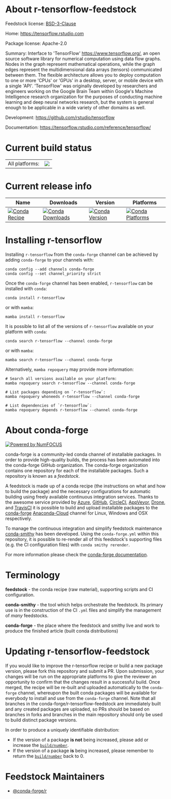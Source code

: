 About r-tensorflow-feedstock
============================

Feedstock license: [BSD-3-Clause](https://github.com/conda-forge/r-tensorflow-feedstock/blob/main/LICENSE.txt)

Home: https://tensorflow.rstudio.com

Package license: Apache-2.0

Summary: Interface to 'TensorFlow' <https://www.tensorflow.org/>,  an open source software library for numerical computation using data flow graphs. Nodes in the graph represent mathematical operations,  while the graph edges represent the multidimensional data arrays  (tensors) communicated between them. The flexible architecture allows you to deploy computation to one or more 'CPUs' or 'GPUs' in a desktop,  server, or mobile device with a single 'API'. 'TensorFlow' was originally developed by researchers and engineers working on the Google Brain Team  within Google's Machine Intelligence research organization for the  purposes of conducting machine learning and deep neural networks research, but the system is general enough to be applicable in a wide variety of other domains as well.

Development: https://github.com/rstudio/tensorflow

Documentation: https://tensorflow.rstudio.com/reference/tensorflow/

Current build status
====================


<table><tr><td>All platforms:</td>
    <td>
      <a href="https://dev.azure.com/conda-forge/feedstock-builds/_build/latest?definitionId=1712&branchName=main">
        <img src="https://dev.azure.com/conda-forge/feedstock-builds/_apis/build/status/r-tensorflow-feedstock?branchName=main">
      </a>
    </td>
  </tr>
</table>

Current release info
====================

| Name | Downloads | Version | Platforms |
| --- | --- | --- | --- |
| [![Conda Recipe](https://img.shields.io/badge/recipe-r--tensorflow-green.svg)](https://anaconda.org/conda-forge/r-tensorflow) | [![Conda Downloads](https://img.shields.io/conda/dn/conda-forge/r-tensorflow.svg)](https://anaconda.org/conda-forge/r-tensorflow) | [![Conda Version](https://img.shields.io/conda/vn/conda-forge/r-tensorflow.svg)](https://anaconda.org/conda-forge/r-tensorflow) | [![Conda Platforms](https://img.shields.io/conda/pn/conda-forge/r-tensorflow.svg)](https://anaconda.org/conda-forge/r-tensorflow) |

Installing r-tensorflow
=======================

Installing `r-tensorflow` from the `conda-forge` channel can be achieved by adding `conda-forge` to your channels with:

```
conda config --add channels conda-forge
conda config --set channel_priority strict
```

Once the `conda-forge` channel has been enabled, `r-tensorflow` can be installed with `conda`:

```
conda install r-tensorflow
```

or with `mamba`:

```
mamba install r-tensorflow
```

It is possible to list all of the versions of `r-tensorflow` available on your platform with `conda`:

```
conda search r-tensorflow --channel conda-forge
```

or with `mamba`:

```
mamba search r-tensorflow --channel conda-forge
```

Alternatively, `mamba repoquery` may provide more information:

```
# Search all versions available on your platform:
mamba repoquery search r-tensorflow --channel conda-forge

# List packages depending on `r-tensorflow`:
mamba repoquery whoneeds r-tensorflow --channel conda-forge

# List dependencies of `r-tensorflow`:
mamba repoquery depends r-tensorflow --channel conda-forge
```


About conda-forge
=================

[![Powered by
NumFOCUS](https://img.shields.io/badge/powered%20by-NumFOCUS-orange.svg?style=flat&colorA=E1523D&colorB=007D8A)](https://numfocus.org)

conda-forge is a community-led conda channel of installable packages.
In order to provide high-quality builds, the process has been automated into the
conda-forge GitHub organization. The conda-forge organization contains one repository
for each of the installable packages. Such a repository is known as a *feedstock*.

A feedstock is made up of a conda recipe (the instructions on what and how to build
the package) and the necessary configurations for automatic building using freely
available continuous integration services. Thanks to the awesome service provided by
[Azure](https://azure.microsoft.com/en-us/services/devops/), [GitHub](https://github.com/),
[CircleCI](https://circleci.com/), [AppVeyor](https://www.appveyor.com/),
[Drone](https://cloud.drone.io/welcome), and [TravisCI](https://travis-ci.com/)
it is possible to build and upload installable packages to the
[conda-forge](https://anaconda.org/conda-forge) [Anaconda-Cloud](https://anaconda.org/)
channel for Linux, Windows and OSX respectively.

To manage the continuous integration and simplify feedstock maintenance
[conda-smithy](https://github.com/conda-forge/conda-smithy) has been developed.
Using the ``conda-forge.yml`` within this repository, it is possible to re-render all of
this feedstock's supporting files (e.g. the CI configuration files) with ``conda smithy rerender``.

For more information please check the [conda-forge documentation](https://conda-forge.org/docs/).

Terminology
===========

**feedstock** - the conda recipe (raw material), supporting scripts and CI configuration.

**conda-smithy** - the tool which helps orchestrate the feedstock.
                   Its primary use is in the construction of the CI ``.yml`` files
                   and simplify the management of *many* feedstocks.

**conda-forge** - the place where the feedstock and smithy live and work to
                  produce the finished article (built conda distributions)


Updating r-tensorflow-feedstock
===============================

If you would like to improve the r-tensorflow recipe or build a new
package version, please fork this repository and submit a PR. Upon submission,
your changes will be run on the appropriate platforms to give the reviewer an
opportunity to confirm that the changes result in a successful build. Once
merged, the recipe will be re-built and uploaded automatically to the
`conda-forge` channel, whereupon the built conda packages will be available for
everybody to install and use from the `conda-forge` channel.
Note that all branches in the conda-forge/r-tensorflow-feedstock are
immediately built and any created packages are uploaded, so PRs should be based
on branches in forks and branches in the main repository should only be used to
build distinct package versions.

In order to produce a uniquely identifiable distribution:
 * If the version of a package **is not** being increased, please add or increase
   the [``build/number``](https://docs.conda.io/projects/conda-build/en/latest/resources/define-metadata.html#build-number-and-string).
 * If the version of a package **is** being increased, please remember to return
   the [``build/number``](https://docs.conda.io/projects/conda-build/en/latest/resources/define-metadata.html#build-number-and-string)
   back to 0.

Feedstock Maintainers
=====================

* [@conda-forge/r](https://github.com/conda-forge/r/)

